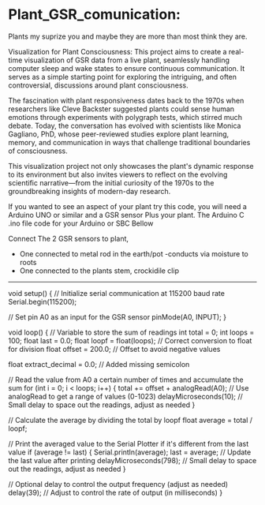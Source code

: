 # Plant_GSR_comunication:
Plants my suprize you and maybe they are more than most think they are.

Visualization for Plant Consciousness:
This project aims to create a real-time visualization of GSR data from a live plant, seamlessly handling computer sleep and wake states to ensure continuous communication. It serves as a simple starting point for exploring the intriguing, and often controversial, discussions around plant consciousness.

The fascination with plant responsiveness dates back to the 1970s when researchers like Cleve Backster suggested plants could sense human emotions through experiments with polygraph tests, which stirred much debate. Today, the conversation has evolved with scientists like Monica Gagliano, PhD, whose peer-reviewed studies explore plant learning, memory, and communication in ways that challenge traditional boundaries of consciousness.

This visualization project not only showcases the plant's dynamic response to its environment but also invites viewers to reflect on the evolving scientific narrative—from the initial curiosity of the 1970s to the groundbreaking insights of modern-day research.

 If you wanted to see an aspect of your plant try this code, you will need a Arduino UNO or similar and a GSR sensor Plus your plant.
 The Arduino C .ino file code for your Arduino or SBC Bellow

 Connect The 2 GSR sensors to plant, 
  - One connected to metal rod in the earth/pot -conducts via moisture to roots
  - One connected to the plants stem, crockidile clip
  - -----------------------------------------------------

 void setup() {
  // Initialize serial communication at 115200 baud rate
  Serial.begin(115200);

  // Set pin A0 as an input for the GSR sensor
  pinMode(A0, INPUT);
}

void loop() {
  // Variable to store the sum of readings
  int total = 0;
  int loops = 100;
  float last = 0.0;
  float loopf = float(loops); // Correct conversion to float for division
  float offset = 200.0;       // Offset to avoid negative values

  float extract_decimal = 0.0; // Added missing semicolon

  // Read the value from A0 a certain number of times and accumulate the sum
  for (int i = 0; i < loops; i++) {
    total += offset + analogRead(A0); // Use analogRead to get a range of values (0-1023)
    delayMicroseconds(10); // Small delay to space out the readings, adjust as needed
  }

  // Calculate the average by dividing the total by loopf
  float average = total / loopf;

  // Print the averaged value to the Serial Plotter if it's different from the last value
  if (average != last) {
    Serial.println(average);
    last = average; // Update the last value after printing
    delayMicroseconds(798); // Small delay to space out the readings, adjust as needed
  }

  // Optional delay to control the output frequency (adjust as needed)
  delay(39); // Adjust to control the rate of output (in milliseconds)
}

